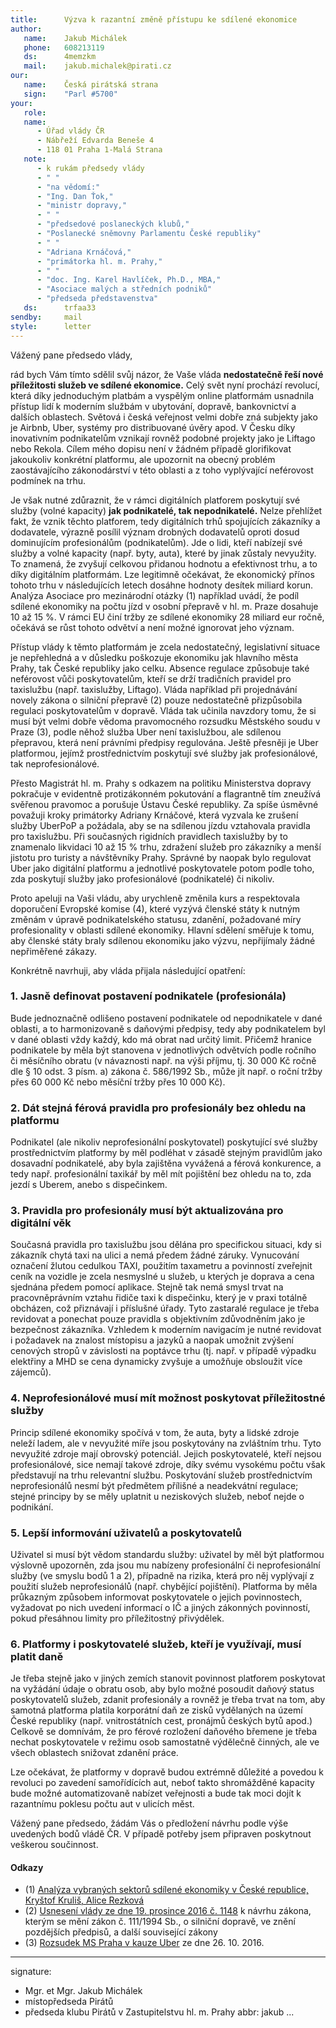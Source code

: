 ```yaml
---
title:      Výzva k razantní změně přístupu ke sdílené ekonomice
author:
   name:    Jakub Michálek
   phone:   608213119
   ds:      4memzkm
   mail:    jakub.michalek@pirati.cz
our:
   name:    Česká pirátská strana
   sign:    "Parl #5700"
your:
   role:    
   name:    
      - Úřad vlády ČR
      - Nábřeží Edvarda Beneše 4
      - 118 01 Praha 1-Malá Strana
   note:    
      - k rukám předsedy vlády
      - " "
      - "na vědomí:"
      - "Ing. Dan Ťok,"
      - "ministr dopravy,"
      - " "
      - "předsedové poslaneckých klubů," 
      - "Poslanecké sněmovny Parlamentu České republiky"
      - " "
      - "Adriana Krnáčová,"
      - "primátorka hl. m. Prahy,"
      - " "
      - "doc. Ing. Karel Havlíček, Ph.D., MBA,"
      - "Asociace malých a středních podniků"
      - "předseda představenstva"
   ds:      trfaa33
sendby:     mail
style:      letter
---
```


Vážený pane předsedo vlády,

rád bych Vám tímto sdělil svůj názor, že Vaše vláda **nedostatečně řeší nové příležitosti služeb ve sdílené ekonomice.** Celý svět nyní prochází revolucí, která díky jednoduchým platbám a vyspělým online platformám usnadnila přístup lidí k moderním službám v ubytování, dopravě, bankovnictví a dalších oblastech. Světová i česká veřejnost velmi dobře zná subjekty jako je Airbnb, Uber, systémy pro distribuované úvěry apod. V Česku díky inovativním podnikatelům vznikají rovněž podobné projekty jako je Liftago nebo Rekola. Cílem mého dopisu není v žádném případě glorifikovat jakoukoliv konkrétní platformu, ale upozornit na obecný problém zaostávajícího zákonodárství v této oblasti a z toho vyplývající neférovost podmínek na trhu.

Je však nutné zdůraznit, že v rámci digitálních platforem poskytují své služby (volné kapacity) **jak podnikatelé, tak nepodnikatelé.** Nelze přehlížet fakt, že vznik těchto platforem, tedy digitálních trhů spojujících zákazníky a dodavatele, výrazně posílil význam drobných dodavatelů oproti dosud dominujícím profesionálům (podnikatelům). Jde o lidi, kteří nabízejí své služby a volné kapacity (např. byty, auta), které by jinak zůstaly nevyužity. To znamená, že zvyšují celkovou přidanou hodnotu a efektivnost trhu, a to díky digitálním platformám. Lze legitimně očekávat, že ekonomický přínos tohoto trhu v následujících letech dosáhne hodnoty desítek miliard korun. Analýza Asociace pro mezinárodní otázky (1) například uvádí, že podíl sdílené ekonomiky na počtu jízd v osobní přepravě v hl. m. Praze dosahuje 10 až 15 %. V rámci EU činí tržby ze sdílené ekonomiky 28 miliard eur ročně, očekává se růst tohoto odvětví a není možné ignorovat jeho význam. 

Přístup vlády k těmto platformám je zcela nedostatečný, legislativní situace je nepřehledná a v důsledku poškozuje ekonomiku jak hlavního města Prahy, tak České republiky jako celku. Absence regulace způsobuje také neférovost vůči poskytovatelům, kteří se drží tradičních pravidel pro taxislužbu (např. taxislužby, Liftago). Vláda například při projednávání novely zákona o silniční přepravě (2) pouze nedostatečně přizpůsobila regulaci poskytovatelům v dopravě. Vláda tak učinila navzdory tomu, že si musí být velmi dobře vědoma pravomocného rozsudku Městského soudu v Praze (3), podle něhož služba Uber není taxislužbou, ale sdílenou přepravou, která není právními předpisy regulována. Ještě přesněji je Uber platformou, jejímž prostřednictvím poskytují své služby jak profesionálové, tak neprofesionálové.

Přesto Magistrát hl. m. Prahy s odkazem na politiku Ministerstva dopravy pokračuje v evidentně protizákonném pokutování a flagrantně tím zneužívá svěřenou pravomoc a porušuje Ústavu České republiky. Za spíše úsměvné považuji kroky primátorky Adriany Krnáčové, která vyzvala ke zrušení služby UberPoP a požádala, aby se na sdílenou jízdu vztahovala pravidla pro taxislužbu. Při současných rigidních pravidlech taxislužby by to znamenalo likvidaci 10 až 15 % trhu, zdražení služeb pro zákazníky a menší jistotu pro turisty a návštěvníky Prahy. Správné by naopak bylo regulovat Uber jako digitální platformu a jednotlivé poskytovatele potom podle toho, zda poskytují služby jako profesionálové (podnikatelé) či nikoliv.

Proto apeluji na Vaši vládu, aby urychleně změnila kurs a respektovala doporučení Evropské komise (4), které vyzývá členské státy k nutným změnám v úpravě podnikatelského statusu, zdanění, požadované míry profesionality v oblasti sdílené ekonomiky. Hlavní sdělení směřuje k tomu, aby členské státy braly sdílenou ekonomiku jako výzvu, nepřijímaly žádné nepřiměřené zákazy. 

Konkrétně navrhuji, aby vláda přijala následující opatření:

### 1. Jasně definovat postavení podnikatele (profesionála)

Bude jednoznačně odlišeno postavení podnikatele od nepodnikatele v dané oblasti, a to harmonizovaně s daňovými předpisy, tedy aby podnikatelem byl v dané oblasti vždy každý, kdo má obrat nad určitý limit. Přičemž hranice podnikatele by měla být stanovena v jednotlivých odvětvích podle ročního či měsíčního obratu (v návaznosti např. na výši příjmu, tj. 30 000 Kč ročně dle § 10 odst. 3 písm. a) zákona č. 586/1992 Sb., může jít např. o roční tržby přes 60 000 Kč nebo měsíční tržby přes 10 000 Kč).

### 2. Dát stejná férová pravidla pro profesionály bez ohledu na platformu

Podnikatel (ale nikoliv neprofesionální poskytovatel) poskytující své služby prostřednictvím platformy by měl podléhat v zásadě stejným pravidlům jako dosavadní podnikatelé, aby byla zajištěna vyvážená a férová konkurence, a tedy např. profesionální taxikář by měl mít pojištění bez ohledu na to, zda jezdí s Uberem, anebo s dispečinkem.

### 3. Pravidla pro profesionály musí být aktualizována pro digitální věk

Současná pravidla pro taxislužbu jsou dělána pro specifickou situaci, kdy si zákazník chytá taxi na ulici a nemá předem žádné záruky. Vynucování označení žlutou cedulkou TAXI, použitím taxametru a povinností zveřejnit ceník na vozidle je zcela nesmyslné u služeb, u kterých je doprava a cena sjednána předem pomocí aplikace. Stejně tak nemá smysl trvat na pracovněprávním vztahu řidiče taxi k dispečinku, který je v praxi totálně obcházen, což přiznávají i příslušné úřady. Tyto zastaralé regulace je třeba revidovat a ponechat pouze pravidla s objektivním zdůvodněním jako je bezpečnost zákazníka. Vzhledem k moderním navigacím je nutné revidovat i požadavek na znalost místopisu a jazyků a naopak umožnit zvýšení cenových stropů v závislosti na poptávce trhu (tj. např. v případě výpadku elektřiny a MHD se cena dynamicky zvyšuje a umožňuje obsloužit více zájemců).

### 4. Neprofesionálové musí mít možnost poskytovat příležitostné služby

Princip sdílené ekonomiky spočívá v tom, že auta, byty a lidské zdroje neleží ladem, ale v nevyužité míře jsou poskytovány na zvláštním trhu. Tyto nevyužité zdroje mají obrovský potenciál. Jejich poskytovatelé, kteří nejsou profesionálové, sice nemají takové zdroje, díky svému vysokému počtu však představují na trhu relevantní službu. Poskytování služeb prostřednictvím neprofesionálů nesmí být předmětem přílišné a neadekvátní regulace; stejné principy by se měly uplatnit u neziskových služeb, neboť nejde o podnikání.

### 5. Lepší informování uživatelů a poskytovatelů

Uživatel si musí být vědom standardu služby: uživatel by měl být platformou výslovně upozorněn, zda jsou mu nabízeny profesionální či neprofesionální služby (ve smyslu bodů 1 a 2), případně na rizika, která pro něj vyplývají z použití služeb neprofesionálů (např. chybějící pojištění). Platforma by měla průkazným způsobem informovat poskytovatele o jejich povinnostech, vyžadovat po nich uvedení informací o IČ a jiných zákonných povinností, pokud přesáhnou limity pro příležitostný přivýdělek.

### 6. Platformy i poskytovatelé služeb, kteří je využívají, musí platit daně

Je třeba stejně jako v jiných zemích stanovit povinnost platforem poskytovat na vyžádání údaje o obratu osob, aby bylo možné posoudit daňový status poskytovatelů služeb, zdanit profesionály a rovněž je třeba trvat na tom, aby samotná platforma platila korporátní daň ze zisků vydělaných na území České republiky (např. vnitrostátních cest, pronájmů českých bytů apod.) Celkově se domnívám, že pro férové rozložení daňového břemene je třeba nechat poskytovatele v režimu osob samostatně výdělečně činných, ale ve všech oblastech snižovat zdanění práce.

Lze očekávat, že platformy v dopravě budou extrémně důležité a povedou k revoluci po zavedení samořídících aut, neboť takto shromážděné kapacity bude možné automatizovaně nabízet veřejnosti a bude tak moci dojít k razantnímu poklesu počtu aut v ulicích měst.

Vážený pane předsedo, žádám Vás o předložení návrhu podle výše uvedených bodů vládě ČR. V případě potřeby jsem připraven poskytnout veškerou součinnost.

#### Odkazy

* (1) [Analýza vybraných sektorů sdílené ekonomiky v České republice, Kryštof Kruliš, Alice Rezková](http://www.amo.cz/wp-content/uploads/2016/05/amocz_RP_2_2016_web.pdf)
* (2) [Usnesení vlády ze dne 19. prosince 2016 č. 1148](https://apps.odok.cz/attachment/-/down/RCIAAGWBX459) k návrhu zákona, kterým se mění zákon č. 111/1994 Sb., o silniční dopravě, ve znění pozdějších předpisů, a další související zákony
* (3) [Rozsudek MS Praha v kauze Uber](https://github.com/pirati-byro/spisy-zk-pha-2016/blob/master/4904-uber-v-praze/02b-rozsudek/rozsudek.PDF) ze dne 26. 10. 2016.

---
signature:
  - Mgr. et Mgr. Jakub Michálek
  - místopředseda Pirátů
  - předseda klubu Pirátů v Zastupitelstvu hl. m. Prahy
abbr:       jakub
...
